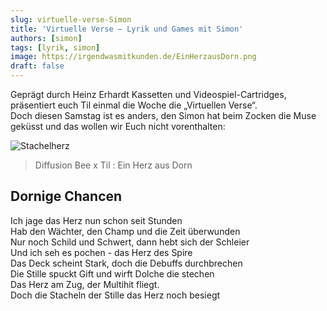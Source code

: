 ```yaml
---
slug: virtuelle-verse-Simon
title: 'Virtuelle Verse – Lyrik und Games mit Simon'
authors: [simon]
tags: [lyrik, simon]
image: https://irgendwasmitkunden.de/EinHerzausDorn.png
draft: false
---
```


Geprägt durch Heinz Erhardt Kassetten und Videospiel-Cartridges, präsentiert euch Til einmal die Woche die „Virtuellen Verse“.   
Doch diesen Samstag ist es anders, den Simon hat beim Zocken die Muse geküsst und das wollen wir Euch nicht vorenthalten:
<!--truncate-->

![Stachelherz](https://irgendwasmitkunden.de/EinHerzausDorn.png)
> Diffusion Bee x Til : Ein Herz aus Dorn

## Dornige Chancen

Ich jage das Herz nun schon seit Stunden  
Hab den Wächter, den Champ und die Zeit überwunden  
Nur noch Schild und Schwert, dann hebt sich der Schleier  
Und ich seh es pochen - das Herz des Spire  
Das Deck scheint Stark, doch die Debuffs durchbrechen  
Die Stille spuckt Gift und wirft Dolche die stechen  
Das Herz am Zug, der Multihit fliegt.  
Doch die Stacheln der Stille das Herz noch besiegt
